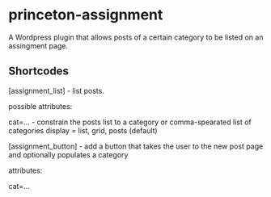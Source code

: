 # princeton-assignment

A Wordpress plugin that allows posts of a certain category to be listed on an assingment page.

## Shortcodes

[assignment_list] - list posts.

possible attributes:

cat=... - constrain the posts list to a category or comma-spearated list of categories
display = list, grid, posts (default)

[assignment_button] - add a button that takes the user to the new post page and optionally populates a category

attributes:

cat=...
